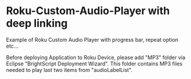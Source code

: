 # Roku-Custom-Audio-Player with deep linking
Example of Roku Custom Audio Player with progress bar, repeat option etc...

Before deploying Application to Roku Device, please add "MP3" folder via Eclipse "BrightScript Deployment Wizard".
This folder contains MP3 files needed to play last two items from "audioLabelList".
